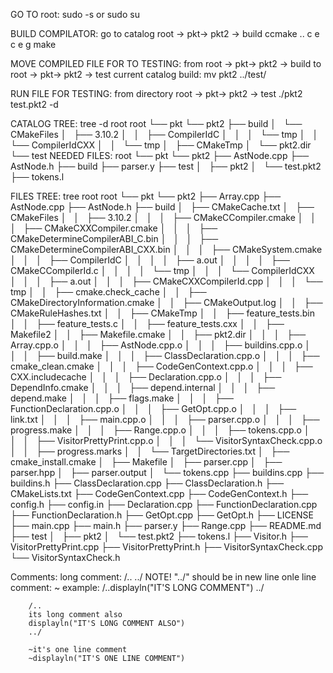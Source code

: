 
GO TO root: 
		sudo -s 
	or 
		sudo su

BUILD COMPILATOR:
	go to catalog root -> pkt-> pkt2 -> build
		ccmake ..
		c e c e g
		make

MOVE COMPILED FILE FOR TO TESTING:
	from root -> pkt-> pkt2 -> build
	to root -> pkt-> pkt2 -> test
	current catalog build:
		mv pkt2 ../test/

RUN FILE FOR TESTING:
	from directory root -> pkt-> pkt2 -> test
	./pkt2 test.pkt2 -d


CATALOG TREE:
	tree -d root
		root
		└── pkt
		    └── pkt2
			├── build
			│   └── CMakeFiles
			│       ├── 3.10.2
			│       │   ├── CompilerIdC
			│       │   │   └── tmp
			│       │   └── CompilerIdCXX
			│       │       └── tmp
			│       ├── CMakeTmp
			│       └── pkt2.dir
			└── test
NEEDED FILES:
		root
		└── pkt
		    └── pkt2
			├── AstNode.cpp
			├── AstNode.h
			├── build
			├── parser.y
			├── test
			│   ├── pkt2
			│   └── test.pkt2
			├── tokens.l

FILES TREE:
	tree root
		root
		└── pkt
		    └── pkt2
			├── Array.cpp
			├── AstNode.cpp
			├── AstNode.h
			├── build
			│   ├── CMakeCache.txt
			│   ├── CMakeFiles
			│   │   ├── 3.10.2
			│   │   │   ├── CMakeCCompiler.cmake
			│   │   │   ├── CMakeCXXCompiler.cmake
			│   │   │   ├── CMakeDetermineCompilerABI_C.bin
			│   │   │   ├── CMakeDetermineCompilerABI_CXX.bin
			│   │   │   ├── CMakeSystem.cmake
			│   │   │   ├── CompilerIdC
			│   │   │   │   ├── a.out
			│   │   │   │   ├── CMakeCCompilerId.c
			│   │   │   │   └── tmp
			│   │   │   └── CompilerIdCXX
			│   │   │       ├── a.out
			│   │   │       ├── CMakeCXXCompilerId.cpp
			│   │   │       └── tmp
			│   │   ├── cmake.check_cache
			│   │   ├── CMakeDirectoryInformation.cmake
			│   │   ├── CMakeOutput.log
			│   │   ├── CMakeRuleHashes.txt
			│   │   ├── CMakeTmp
			│   │   ├── feature_tests.bin
			│   │   ├── feature_tests.c
			│   │   ├── feature_tests.cxx
			│   │   ├── Makefile2
			│   │   ├── Makefile.cmake
			│   │   ├── pkt2.dir
			│   │   │   ├── Array.cpp.o
			│   │   │   ├── AstNode.cpp.o
			│   │   │   ├── buildins.cpp.o
			│   │   │   ├── build.make
			│   │   │   ├── ClassDeclaration.cpp.o
			│   │   │   ├── cmake_clean.cmake
			│   │   │   ├── CodeGenContext.cpp.o
			│   │   │   ├── CXX.includecache
			│   │   │   ├── Declaration.cpp.o
			│   │   │   ├── DependInfo.cmake
			│   │   │   ├── depend.internal
			│   │   │   ├── depend.make
			│   │   │   ├── flags.make
			│   │   │   ├── FunctionDeclaration.cpp.o
			│   │   │   ├── GetOpt.cpp.o
			│   │   │   ├── link.txt
			│   │   │   ├── main.cpp.o
			│   │   │   ├── parser.cpp.o
			│   │   │   ├── progress.make
			│   │   │   ├── Range.cpp.o
			│   │   │   ├── tokens.cpp.o
			│   │   │   ├── VisitorPrettyPrint.cpp.o
			│   │   │   └── VisitorSyntaxCheck.cpp.o
			│   │   ├── progress.marks
			│   │   └── TargetDirectories.txt
			│   ├── cmake_install.cmake
			│   ├── Makefile
			│   ├── parser.cpp
			│   ├── parser.hpp
			│   ├── parser.output
			│   └── tokens.cpp
			├── buildins.cpp
			├── buildins.h
			├── ClassDeclaration.cpp
			├── ClassDeclaration.h
			├── CMakeLists.txt
			├── CodeGenContext.cpp
			├── CodeGenContext.h
			├── config.h
			├── config.in
			├── Declaration.cpp
			├── FunctionDeclaration.cpp
			├── FunctionDeclaration.h
			├── GetOpt.cpp
			├── GetOpt.h
			├── LICENSE
			├── main.cpp
			├── main.h
			├── parser.y
			├── Range.cpp
			├── README.md
			├── test
			│   ├── pkt2
			│   └── test.pkt2
			├── tokens.l
			├── Visitor.h
			├── VisitorPrettyPrint.cpp
			├── VisitorPrettyPrint.h
			├── VisitorSyntaxCheck.cpp
			└── VisitorSyntaxCheck.h

Comments:
	long comment:
		/..
		../
		NOTE! "../" should be in new line
	onle line comment: 
		~
	example:
		/..displayln("IT'S LONG COMMENT")
		../

		/..
		its long comment also
		displayln("IT'S LONG COMMENT ALSO")
		../

		~it's one line comment
		~displayln("IT'S ONE LINE COMMENT")


